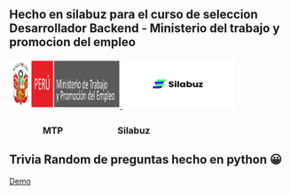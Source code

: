 ## Hecho en silabuz para el curso de seleccion Desarrollador Backend - Ministerio del trabajo y promocion del empleo

<a href="" target="_blank" rel="noreferrer"> 
<img aling="center" width="200" height="90"src="mtpe.jpg" alt="mtp" />
<img src="silabuz.png" alt="silabuz" width="200" height="90" />
</a>

<h3> ㅤㅤㅤㅤMTP ㅤㅤㅤㅤㅤㅤ Silabuz</h3>



## Trivia Random de preguntas hecho en python 😀


 [Demo](https://replit.com/@starkymc/Trivia-StarkyMedina) 



